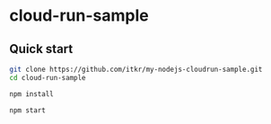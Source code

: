 # cloud-run-sample

## Quick start

```sh
git clone https://github.com/itkr/my-nodejs-cloudrun-sample.git
cd cloud-run-sample
```

```sh
npm install
```

```sh
npm start
```
